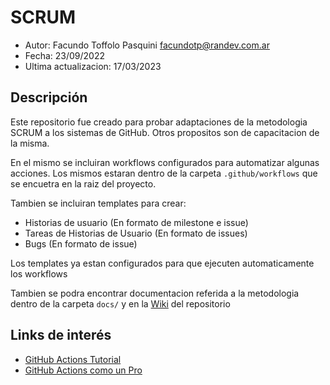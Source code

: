 # SCRUM

- Autor: Facundo Toffolo Pasquini <facundotp@randev.com.ar>
- Fecha: 23/09/2022
- Ultima actualizacion: 17/03/2023

## Descripción

Este repositorio fue creado para probar adaptaciones de la metodologia SCRUM a los sistemas de GitHub.
Otros propositos son de capacitacion de la misma.

En el mismo se incluiran workflows configurados para automatizar algunas acciones. Los mismos estaran dentro de la carpeta
`.github/workflows` que se encuetra en la raiz del proyecto.

Tambien se incluiran templates para crear:
- Historias de usuario (En formato de milestone e issue)
- Tareas de Historias de Usuario (En formato de issues)
- Bugs (En formato de issue)

Los templates ya estan configurados para que ejecuten automaticamente los workflows

Tambien se podra encontrar documentacion referida a la metodologia dentro de la carpeta `docs/` y en la [Wiki]() del repositorio

## Links de interés

- [GitHub Actions Tutorial](https://www.youtube.com/watch?v=-hVG9z0fCac)
- [GitHub Actions como un Pro](https://www.youtube.com/watch?v=9t9j-5NWRAw)
